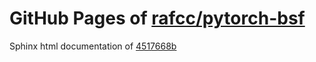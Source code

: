 GitHub Pages of [rafcc/pytorch-bsf](https://github.com/rafcc/pytorch-bsf.git)
===
Sphinx html documentation of [4517668b](https://github.com/rafcc/pytorch-bsf/tree/4517668ba33b5f10e1240a958c6a1aa85dd7dfaf)
